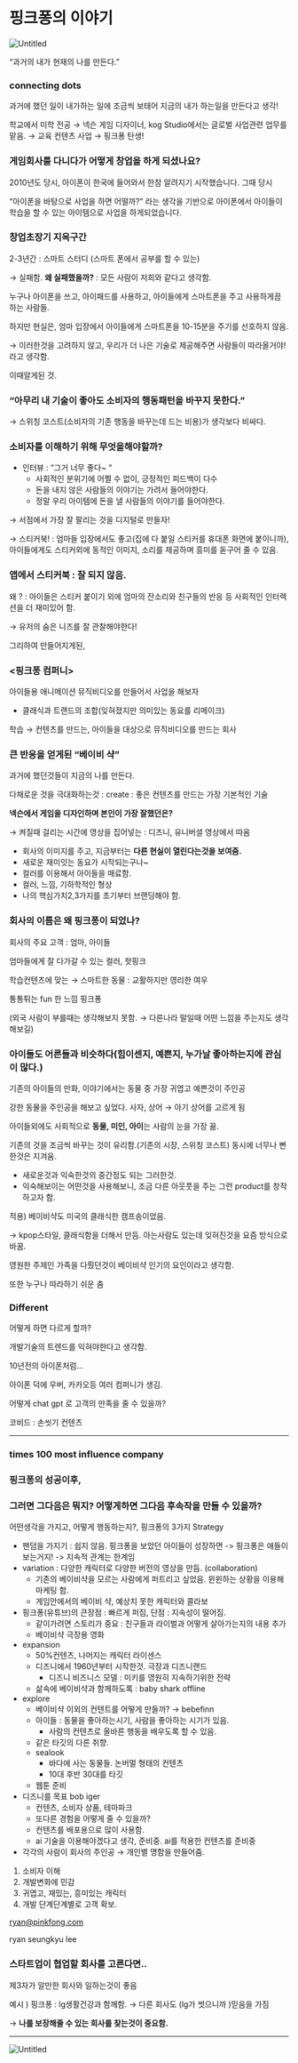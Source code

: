 # 핑크퐁의 이야기

![Untitled](../../Picture/핑크퐁.png)

“과거의 내가 현재의 나를 만든다.”

### connecting dots

과거에 했던 일이 내가하는 일에 조금씩 보태어 지금의 내가 하는일을 만든다고 생각!

학교에서 미학 전공 → 넥슨 게임 디자이너, kog Studio에서는 글로벌 사업관련 업무를 맡음. → 교육 컨텐츠 사업 → 핑크퐁 탄생!

### 게임회사를 다니다가 어떻게 창업을 하게 되셨나요?

2010년도 당시, 아이폰이 한국에 들어와서 한참 알려지기 시작했습니다. 그때 당시

“아이폰을 바탕으로 사업을 하면 어떨까?” 라는 생각을 기반으로 아이폰에서 아이들이 학습을 할 수 있는 아이템으로 사업을 하게되었습니다.

### 창업초장기 지옥구간

2-3년간 : 스마트 스터디 (스마트 폰에서 공부를 할 수 있는)

→ 실패함. **왜 실패했을까?** : 모든 사람이 저희와 같다고 생각함.

누구나 아이폰을 쓰고, 아이패드를 사용하고, 아이들에게 스마트폰을 주고 사용하게끔 하는 사람들.

하지만 현실은, 엄마 입장에서 아이들에게 스마트폰을 10-15분을 주기를 선호하지 않음.

→ 이러한것을 고려하지 않고, 우리가 더 나은 기술로 제공해주면 사람들이 따라올거야! 라고 생각함.

이때알게된 것.

### “아무리 내 기술이 좋아도 소비자의 행동패턴을 바꾸지 못한다.”

→ 스위칭 코스트(소비자의 기존 행동을 바꾸는데 드는 비용)가 생각보다 비싸다.

### 소비자를 이해하기 위해 무엇을해야할까?

- 인터뷰 : “그거 너무 좋다~ “
  - 사회적인 분위기에 어쩔 수 없이, 긍정적인 피드백이 다수
  - 돈을 내지 않은 사람들의 이야기는 가려서 들어야한다.
  - 정말 우리 아이템에 돈을 낼 사람들의 이야기를 들어야한다.

→ 서점에서 가장 잘 팔리는 것을 디지털로 만들자!

→ 스티커북! : 엄마들 입장에서도 좋고(집에 다 붙일 스티커를 휴대폰 화면에 붙이니까), 아이들에게도 스티커외에 동적인 이미지, 소리를 제공하며 흥미를 돋구어 줄 수 있음.

### 앱에서 스티커북 : 잘 되지 않음.

왜 ? : 아이들은 스티커 붙이기 외에 엄마의 잔소리와 친구들의 반응 등 사회적인 인터렉션을 더 재미있어 함.

→ 유저의 숨은 니즈를 잘 관찰해야한다!

그리하여 만들어지게된,

### <핑크퐁 컴퍼니>

아이들용 애니메이션 뮤직비디오를 만들어서 사업을 해보자

- 클래식과 트랜드의 조합(잊혀졌지만 의미있는 동요를 리메이크)

학습 → 컨텐츠를 만드는, 아이들을 대상으로 뮤직비디오를 만드는 회사

### 큰 반응을 얻게된 “베이비 샥”

과거에 했던것들이 지금의 나를 만든다.

다채로운 것을 극대화하는것 : create : 좋은 컨텐츠를 만드는 가장 기본적인 기술

**넥슨에서 게임을 디자인하며 본인이 가장 잘했던은?**

→ 켜질때 걸리는 시간에 영상을 집어넣는 : 디즈니, 유니버셜 영상에서 따옴

- 회사의 이미지를 주고, 지금부터는 **다른 현실이 열린다는것을 보여줌.**
- 새로운 재미잇는 동요가 시작되는구나~
- 컬러를 이용해서 아이들을 매료함.
- 컬러, 느낌, 기하학적인 형상
- 나의 핵심가치2,3가지를 초기부터 브랜딩해야 함.

### 회사의 이름은 왜 핑크퐁이 되었나?

회사의 주요 고객 : 엄마, 아이들

엄마들에게 잘 다가갈 수 있는 컬러, 핫핑크

학습컨텐츠에 맞는 → 스마트한 동물 : 교활하지만 영리한 여우

통통튀는 fun 한 느낌 핑크퐁

(외국 사람이 부를때는 생각해보지 못함. → 다른나라 말일때 어떤 느낌을 주는지도 생각해보길)

### 아이들도 어른들과 비슷하다(힘이센지, 예쁜지, 누가날 좋아하는지에 관심이 많다.)

기존의 아이들의 만화, 이야기에서는 동물 중 가장 귀엽고 예쁜것이 주인공

강한 동물을 주인공을 해보고 싶었다. 사자, 상어 → 아기 상어를 고르게 됨

아이들외에도 사회적으로 **동물, 미인, 아이**는 사람의 눈을 가장 끎.

기존의 것을 조금씩 바꾸는 것이 유리함.(기존의 시장, 스위칭 코스트) 동시에 너무나 뻔한것은 지겨움.

- 새로운것과 익숙한것의 중간정도 되는 그러한것.
- 익숙해보이는 어떤것을 사용해보니, 조금 다른 아웃풋을 주는 그런 product를 창작하고자 함.

적용) 베이비샥도 미국의 클래식한 캠프송이었음.

→ kpop스타일, 클래식함을 더해서 만듬. 아는사람도 있는데 잊혀진것을 요즘 방식으로 바꿈.

영원한 주제인 가족을 다뤘던것이 베이비샥 인기의 요인이라고 생각함.

또한 누구나 따라하기 쉬운 춤

### Different

어떻게 하면 다르게 할까?

개발기술의 트렌드를 익혀야한다고 생각함.

10년전의 아이폰처럼…

아이폰 덕에 우버, 카카오등 여러 컴퍼니가 생김.

어떻게 chat gpt 로 고객의 만족을 줄 수 있을까?

코비드 : 손씻기 컨텐츠

---

### times 100 most influence company

### 핑크퐁의 성공이후,

### 그러면 그다음은 뭐지? 어떻게하면 그다음 후속작을 만들 수 있을까?

어떤생각을 가지고, 어떻게 행동하는지?, 핑크퐁의 3가지 Strategy

- 팬덤을 가지기 : 쉽지 않음. 핑크퐁을 보았던 아이들이 성장하면 -> 핑크퐁은 애들이 보는거지! -> 지속적 관계는 한계임
- variation : 다양한 캐릭터로 다양한 버전의 영상을 만듬. (collaboration)
  - 기존의 베이비샥을 모르는 사람에게 퍼트리고 싶었음. 윈윈하는 상황을 이용해 마케팅 함.
  - 게임안에서의 베이비 샥, 예상치 못한 캐릭터와 콜라보
- 핑크퐁(유튜브)의 큰장점 : 빠르게 퍼짐, 단점 : 지속성이 떨어짐.
  - 같이가려면 스토리가 중요 : 친구들과 라이벌과 어떻게 살아가는지의 내용 추가
  - 베이비샥 극장용 영화
- expansion
  - 50%컨텐츠, 나머지는 캐릭터 라이센스
  - 디즈니에서 1960년부터 시작한것. 극장과 디즈니랜드
    - 디즈니 비즈니스 모델 : 미키를 영원히 지속하기위한 전략
  - 삶속에 베이비샥과 함께하도록 : baby shark offline
- explore
  - 베이비샥 이외의 컨텐트를 어떻게 만들까? → bebefinn
  - 아이들 : 동물을 좋아하는시기, 사람을 좋아하는 시기가 있음.
    - 사람의 컨텐츠로 올바른 행동을 배우도록 할 수 있음.
  - 같은 타깃의 다른 취향.
  - sealook
    - 바다에 사는 동물들. 논버멀 형태의 컨텐츠
    - 10대 후반 30대를 타깃
  - 웹툰 준비
- 디즈니를 목표 bob iger
  - 컨텐츠, 소비자 상품, 테마파크
  - 또다른 경험을 어떻게 줄 수 있을까?
  - 컨텐츠를 배포용으로 많이 사용함.
  - ai 기술을 이용해야겠다고 생각, 준비중. ai를 적용한 컨텐츠를 준비중
- 각각의 사람이 회사의 주인공 → 개인별 명함을 만들어줌.

1. 소비자 이해
2. 개발변화에 민감
3. 귀엽고, 재밌는, 흥미있는 캐릭터
4. 개발 단계단계별로 고객 확보.

ryan@pinkfong.com

ryan seungkyu lee

### 스타트업이 협업할 회사를 고른다면..

제3자가 알만한 회사와 일하는것이 좋음

예시 ) 핑크퐁 : lg생활건강과 함께함. → 다른 회사도 (lg가 썻으니까 )믿음을 가짐

→ **나를 보장해줄 수 있는 회사를 찾는것이 중요함.**

---

![Untitled](../../Picture/disney-synergy-chart.jpg)

